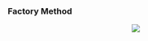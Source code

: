 ### Factory Method 
<p align="center">
  <img src="https://dotnettutorials.net/wp-content/uploads/2018/11/word-image-111-768x371.png" />
</p>
